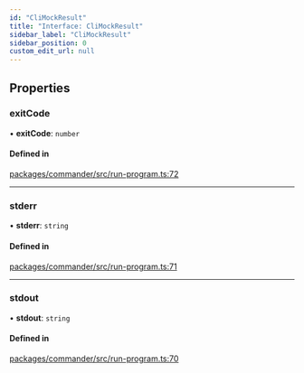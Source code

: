 ```yaml
---
id: "CliMockResult"
title: "Interface: CliMockResult"
sidebar_label: "CliMockResult"
sidebar_position: 0
custom_edit_url: null
---
```


## Properties

### exitCode

• **exitCode**: `number`

#### Defined in

[packages/commander/src/run-program.ts:72](https://github.com/armitjs/armit/blob/19f6788/packages/commander/src/run-program.ts#L72)

---

### stderr

• **stderr**: `string`

#### Defined in

[packages/commander/src/run-program.ts:71](https://github.com/armitjs/armit/blob/19f6788/packages/commander/src/run-program.ts#L71)

---

### stdout

• **stdout**: `string`

#### Defined in

[packages/commander/src/run-program.ts:70](https://github.com/armitjs/armit/blob/19f6788/packages/commander/src/run-program.ts#L70)
